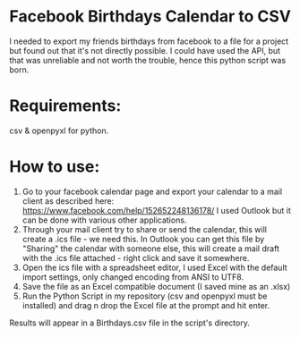 # Facebook Birthdays Calendar to CSV
I needed to export my friends birthdays from facebook to a file for a project but found out that it's not directly possible. I could have used the API, but that was unreliable and not worth the trouble, hence this python script was born.

# Requirements:
csv & openpyxl for python.

# How to use:
1. Go to your facebook calendar page and export your calendar to a mail client as described here: https://www.facebook.com/help/152652248136178/ I used Outlook but it can be done with various other applications.
2. Through your mail client try to share or send the calendar, this will create a .ics file - we need this. In Outlook you can get this file by "Sharing" the calendar with someone else, this will create a mail draft with the .ics file attached - right click and save it somewhere.
3. Open the ics file with a spreadsheet editor, I used Excel with the default import settings, only changed encoding from ANSI to UTF8.
4. Save the file as an Excel compatible document (I saved mine as an .xlsx)
5. Run the Python Script in my repository (csv and openpyxl must be installed) and drag n drop the Excel file at the prompt and hit enter.

Results will appear in a Birthdays.csv file in the script's directory.
